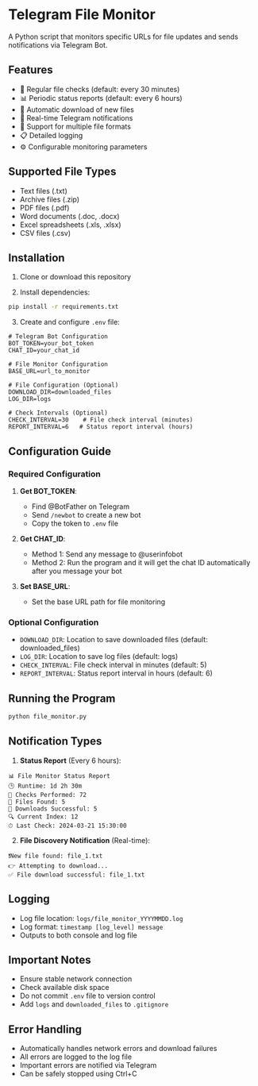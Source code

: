# Telegram File Monitor

A Python script that monitors specific URLs for file updates and sends notifications via Telegram Bot.

## Features

- 🔄 Regular file checks (default: every 30 minutes)
- 📊 Periodic status reports (default: every 6 hours)
- 📁 Automatic download of new files
- 🤖 Real-time Telegram notifications
- 📝 Support for multiple file formats
- 📋 Detailed logging
- ⚙️ Configurable monitoring parameters

## Supported File Types

- Text files (.txt)
- Archive files (.zip)
- PDF files (.pdf)
- Word documents (.doc, .docx)
- Excel spreadsheets (.xls, .xlsx)
- CSV files (.csv)

## Installation

1. Clone or download this repository

2. Install dependencies:
```bash
pip install -r requirements.txt
```

3. Create and configure `.env` file:
```env
# Telegram Bot Configuration
BOT_TOKEN=your_bot_token
CHAT_ID=your_chat_id

# File Monitor Configuration
BASE_URL=url_to_monitor

# File Configuration (Optional)
DOWNLOAD_DIR=downloaded_files
LOG_DIR=logs

# Check Intervals (Optional)
CHECK_INTERVAL=30    # File check interval (minutes)
REPORT_INTERVAL=6   # Status report interval (hours)
```

## Configuration Guide

### Required Configuration

1. **Get BOT_TOKEN**:
   - Find @BotFather on Telegram
   - Send `/newbot` to create a new bot
   - Copy the token to `.env` file

2. **Get CHAT_ID**:
   - Method 1: Send any message to @userinfobot
   - Method 2: Run the program and it will get the chat ID automatically after you message your bot

3. **Set BASE_URL**:
   - Set the base URL path for file monitoring

### Optional Configuration

- `DOWNLOAD_DIR`: Location to save downloaded files (default: downloaded_files)
- `LOG_DIR`: Location to save log files (default: logs)
- `CHECK_INTERVAL`: File check interval in minutes (default: 5)
- `REPORT_INTERVAL`: Status report interval in hours (default: 6)

## Running the Program

```bash
python file_monitor.py
```

## Notification Types

1. **Status Report** (Every 6 hours):
```
📊 File Monitor Status Report
🕒 Runtime: 1d 2h 30m
🔄 Checks Performed: 72
📁 Files Found: 5
💾 Downloads Successful: 5
🔍 Current Index: 12
⏱ Last Check: 2024-03-21 15:30:00
```

2. **File Discovery Notification** (Real-time):
```
❗️New file found: file_1.txt
👉 Attempting to download...
✅ File download successful: file_1.txt
```

## Logging

- Log file location: `logs/file_monitor_YYYYMMDD.log`
- Log format: `timestamp [log_level] message`
- Outputs to both console and log file

## Important Notes

- Ensure stable network connection
- Check available disk space
- Do not commit `.env` file to version control
- Add `logs` and `downloaded_files` to `.gitignore`

## Error Handling

- Automatically handles network errors and download failures
- All errors are logged to the log file
- Important errors are notified via Telegram
- Can be safely stopped using Ctrl+C 